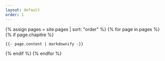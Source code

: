 ```yaml
---
layout: default
order: 1
---
```


{% assign pages = site.pages | sort: "order" %}
{% for page in pages %}
 {% if page.chapitre %}

    {{- page.content | markdownify -}}
  {% endif %}
{% endfor %}






